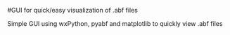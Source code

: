 #GUI for quick/easy visualization of .abf files

Simple GUI using wxPython, pyabf and matplotlib to quickly view .abf files